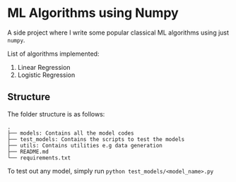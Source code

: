 # ML Algorithms using Numpy

A side project where I write some popular classical ML algorithms 
using just `numpy`.

List of algorithms implemented: 
1. Linear Regression
2. Logistic Regression

## Structure
The folder structure is as follows:
```
.
├── models: Contains all the model codes
├── test_models: Contains the scripts to test the models
├── utils: Contains utilities e.g data generation
├── README.md
└── requirements.txt
```

To test out any model, simply run `python test_models/<model_name>.py`
